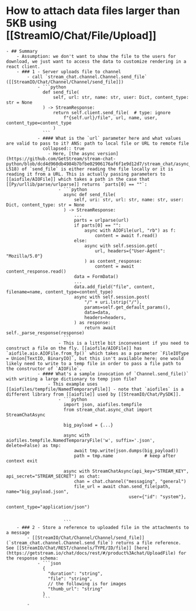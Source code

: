 # How to attach data files larger than 5KB using [[StreamIO/Chat/File/Upload]]
	- ## Summary
		- Assumption: we don't want to show the file to the users for download, we just want to access the data to customize rendering in a react client.
		- ### 1 - Server uploads file to channel
			- call `stream_chat.channel.Channel.send_file` ([[StreamIO/Chat/Channel/Channel/send_file]])
				- ```python
				  def send_file(
				      self, url: str, name: str, user: Dict, content_type: str = None
				  ) -> StreamResponse:
				      return self.client.send_file(  # type: ignore
				          f"{self.url}/file", url, name, user, content_type=content_type
				      )
				  ```
				- #### What is the `url` parameter here and what values are valid to pass to it? ANS: path to local file or URL to remote file
				  collapsed:: true
					- Here, [the async version](https://github.com/GetStream/stream-chat-python/blob/dcd4d960db4984b7bfbe02906176af6f1e9d12d7/stream_chat/async_chat/client.py#L492-L518) of `send_file` is either reading the file locally or it is reading it from a URL. This is actually passing parameters to [[aiofile/AIOFile]] which takes a path in the case that [[Py/urllib/parse/urlparse]] returns `parts[0] == ""`:
						- ```python
						  async def send_file(
						      self, uri: str, url: str, name: str, user: Dict, content_type: str = None
						  ) -> StreamResponse:
						      ...
						      parts = urlparse(url)
						      if parts[0] == "":
						          async with AIOFile(url, "rb") as f:
						              content = await f.read()
						      else:
						          async with self.session.get(
						              url, headers={"User-Agent": "Mozilla/5.0"}
						          ) as content_response:
						              content = await content_response.read()
						      data = FormData()
						      ...
						      data.add_field("file", content, filename=name, content_type=content_type)
						      async with self.session.post(
						          "/" + uri.lstrip("/"),
						          params=self.get_default_params(),
						          data=data,
						          headers=headers,
						      ) as response:
						          return await self._parse_response(response)
						  ```
						- This is a little bit inconvenient if you need to construct a file on the fly. [[aiofile/AIOFile]] has `aiofile.aio.AIOFile.from_fp()` which takes as a parameter `FileIOType = Union[TextIO, BinaryIO]`, but this isn't available here; one would likely need to write to a temp file in order to pass a file path to the constructor of `AIOFile`.
				- #### What's a sample invocation of `Channel.send_file()` with writing a large dictionary to temp json file?
					- This example uses [[aiofiles/tempfile/NamedTemporaryFile]] - note that `aiofiles` is a different library from [[aiofile]] used by [[StreamIO/Chat/PySDK]].
						- ```python
						  import json, aiofiles.tempfile
						  from stream_chat.async_chat import StreamChatAsync
						  
						  big_payload = {...}
						  
						  async with aiofiles.tempfile.NamedTemporaryFile('w', suffix='.json', delete=False) as tmp:
						      await tmp.write(json.dumps(big_payload))
						      path = tmp.name            # keep after context exit
						  
						  async with StreamChatAsync(api_key="STREAM_KEY", api_secret="STREAM_SECRET") as chat:
						      chan = chat.channel("messaging", "general")
						      file_url = await chan.send_file(path, name="big_payload.json",
						                           user={"id": "system"},
						                           content_type="application/json")
						  
						  
						  ```
		- ### 2 - Store a reference to uploaded file in the attachments to a message
			- [[StreamIO/Chat/Channel/Channel/send_file]] (`stream_chat.channel.Channel.send_file`) returns a file reference. See [[StreamIO/Chat/REST/channels/TYPE/ID/file]] [here](https://getstream.io/chat/docs/rest/#/product%3Achat/UploadFile) for the response schema:
				- ```json
				  {
				    "duration": "string",
				    "file": "string",
				    // the following is for images
				    "thumb_url": "string"
				  }
				  ```
			-